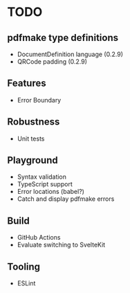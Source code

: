 # TODO

## pdfmake type definitions

- DocumentDefinition language (0.2.9)
- QRCode padding (0.2.9)

## Features

- Error Boundary

## Robustness

- Unit tests

## Playground

- Syntax validation
- TypeScript support
- Error locations (babel?)
- Catch and display pdfmake errors

## Build

- GitHub Actions
- Evaluate switching to SvelteKit

## Tooling

- ESLint
